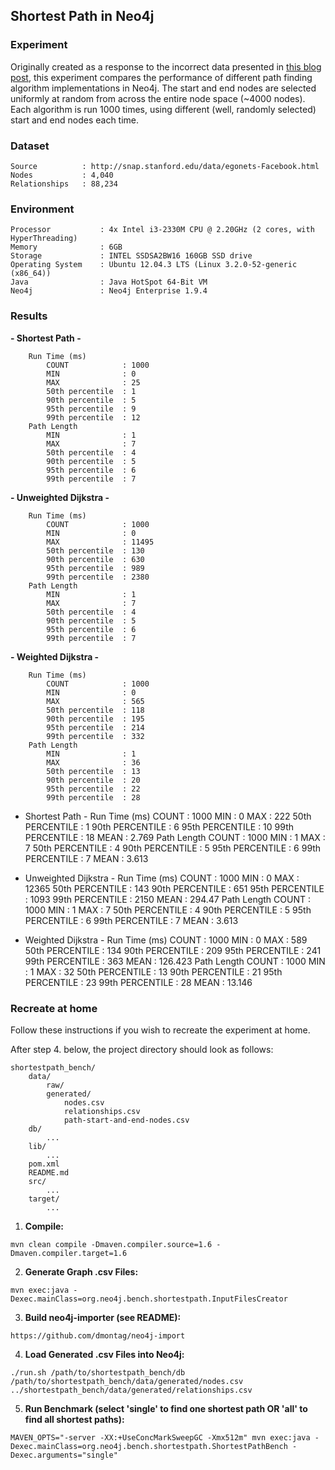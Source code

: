 Shortest Path in Neo4j
---------------------

### Experiment
Originally created as a response to the incorrect data presented in [this blog post](http://istc-bigdata.org/index.php/benchmarking-graph-databases/),
this experiment compares the performance of different path finding algorithm implementations in Neo4j.
The start and end nodes are selected uniformly at random from across the entire node space (~4000 nodes).
Each algorithm is run 1000 times, using different (well, randomly selected) start and end nodes each time.

### Dataset
	Source			: http://snap.stanford.edu/data/egonets-Facebook.html
	Nodes			: 4,040
	Relationships	: 88,234

### Environment

	Processor			: 4x Intel i3-2330M CPU @ 2.20GHz (2 cores, with HyperThreading)
	Memory				: 6GB
	Storage				: INTEL SSDSA2BW16 160GB SSD drive
	Operating System	: Ubuntu 12.04.3 LTS (Linux 3.2.0-52-generic (x86_64))
	Java				: Java HotSpot 64-Bit VM
	Neo4j				: Neo4j Enterprise 1.9.4

### Results
**- Shortest Path -**

		Run Time (ms)
			COUNT			 : 1000
			MIN				 : 0
			MAX				 : 25
			50th percentile	 : 1
			90th percentile	 : 5
			95th percentile	 : 9
			99th percentile	 : 12
		Path Length
			MIN			 	 : 1
			MAX				 : 7
			50th percentile	 : 4
			90th percentile	 : 5
			95th percentile	 : 6
			99th percentile	 : 7

**- Unweighted Dijkstra -**

		Run Time (ms)
			COUNT			 : 1000
			MIN				 : 0
			MAX				 : 11495
			50th percentile	 : 130
			90th percentile	 : 630
			95th percentile	 : 989
			99th percentile	 : 2380
		Path Length
			MIN				 : 1
			MAX				 : 7
			50th percentile	 : 4
			90th percentile	 : 5
			95th percentile	 : 6
			99th percentile	 : 7

**- Weighted Dijkstra -**

		Run Time (ms)
			COUNT			 : 1000
			MIN				 : 0
			MAX				 : 565
			50th percentile	 : 118
			90th percentile	 : 195
			95th percentile	 : 214
			99th percentile	 : 332
		Path Length
			MIN				 : 1
			MAX				 : 36
			50th percentile	 : 13
			90th percentile	 : 20
			95th percentile	 : 22
			99th percentile	 : 28


- Shortest Path -
	Run Time (ms)
		COUNT		 : 1000
		MIN		 : 0
		MAX		 : 222
		50th PERCENTILE	 : 1
		90th PERCENTILE	 : 6
		95th PERCENTILE	 : 10
		99th PERCENTILE	 : 18
		MEAN		 : 2.769
	Path Length
		COUNT		 : 1000
		MIN		 : 1
		MAX		 : 7
		50th PERCENTILE	 : 4
		90th PERCENTILE	 : 5
		95th PERCENTILE	 : 6
		99th PERCENTILE	 : 7
		MEAN		 : 3.613

- Unweighted Dijkstra -
	Run Time (ms)
		COUNT		 : 1000
		MIN		 : 0
		MAX		 : 12365
		50th PERCENTILE	 : 143
		90th PERCENTILE	 : 651
		95th PERCENTILE	 : 1093
		99th PERCENTILE	 : 2150
		MEAN		 : 294.47
	Path Length
		COUNT		 : 1000
		MIN		 : 1
		MAX		 : 7
		50th PERCENTILE	 : 4
		90th PERCENTILE	 : 5
		95th PERCENTILE	 : 6
		99th PERCENTILE	 : 7
		MEAN		 : 3.613

- Weighted Dijkstra -
	Run Time (ms)
		COUNT		 : 1000
		MIN		 : 0
		MAX		 : 589
		50th PERCENTILE	 : 134
		90th PERCENTILE	 : 209
		95th PERCENTILE	 : 241
		99th PERCENTILE	 : 363
		MEAN		 : 126.423
	Path Length
		COUNT		 : 1000
		MIN		 : 1
		MAX		 : 32
		50th PERCENTILE	 : 13
		90th PERCENTILE	 : 21
		95th PERCENTILE	 : 23
		99th PERCENTILE	 : 28
		MEAN		 : 13.146

### Recreate at home

Follow these instructions if you wish to recreate the experiment at home.

After step 4. below, the project directory should look as follows:

	shortestpath_bench/
		data/
			raw/
			generated/
				nodes.csv
				relationships.csv
				path-start-and-end-nodes.csv
		db/
			...
		lib/
			...
		pom.xml  
		README.md  
		src/
			...
		target/
			...

 1. **Compile:** 
 
`mvn clean compile -Dmaven.compiler.source=1.6 -Dmaven.compiler.target=1.6`

 2. **Generate Graph .csv Files:** 

`mvn exec:java -Dexec.mainClass=org.neo4j.bench.shortestpath.InputFilesCreator`

 3. **Build neo4j-importer (see README):** 

`https://github.com/dmontag/neo4j-import`

 4. **Load Generated .csv Files into Neo4j:** 

`./run.sh /path/to/shortestpath_bench/db /path/to/shortestpath_bench/data/generated/nodes.csv ../shortestpath_bench/data/generated/relationships.csv`

 5. **Run Benchmark (select 'single' to find one shortest path OR 'all' to find all shortest paths):**

`MAVEN_OPTS="-server -XX:+UseConcMarkSweepGC -Xmx512m" mvn exec:java -Dexec.mainClass=org.neo4j.bench.shortestpath.ShortestPathBench -Dexec.arguments="single"`
